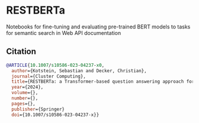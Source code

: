 # RESTBERTa
Notebooks for fine-tuning and evaluating pre-trained BERT models to tasks for semantic search in Web API documentation

## Citation
```bibtex
@ARTICLE{10.1007/s10586-023-04237-x0,
  author={Kotstein, Sebastian and Decker, Christian},
  journal={Cluster Computing}, 
  title={RESTBERTa: a Transformer-based question answering approach for semantic search in Web API documentation}, 
  year={2024},
  volume={},
  number={},
  pages={},
  publisher={Springer}
  doi={10.1007/s10586-023-04237-x}}
```
